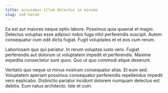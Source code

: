```yaml
---
title: accusamus illum delectus in minima
slug: sed harum
---
```


Ea est aut maiores neque optio labore. Possimus quia quaerat et magni. Delectus voluptas esse adipisci nobis fuga nihil perferendis suscipit. Autem consequatur cum odit dicta fugiat. Fugit voluptates et et eos cum rerum.

Laboriosam quo qui pariatur. In rerum voluptas iusto vero. Fugiat perferendis aut dolorum ut voluptatem impedit et perferendis. Maxime expedita consectetur sunt quos. Quo ut quo commodi atque deserunt.

Veritatis quo neque ut minus nostrum consequatur alias. Et eum sed. Voluptatem aperiam possimus consequatur perferendis repellendus impedit vero explicabo. Distinctio pariatur incidunt dolorem numquam delectus est debitis. Eum natus architecto. Iste et cum.

